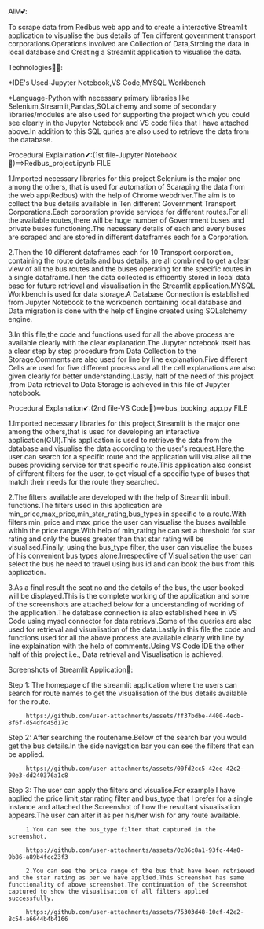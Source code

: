 AIM💕:
   
   To scrape data from Redbus web app and to create a interactive Streamlit application to visualise the bus details of Ten different government transport corporations.Operations involved are Collection of Data,Stroing the data in local database and Creating a Streamlit application to visualise the data.

Technologies🐱‍🏍:
   
   *IDE's Used-Jupyter Notebook,VS Code,MYSQL Workbench
   
   *Language-Python with necessary primary libraries like Selenium,Streamlit,Pandas,SQLalchemy and some of secondary libraries/modules are also used for supporting the project which you could see clearly in the Jupyter Notebook and VS code files that I have attached above.In addition to this SQL quries are also used to retrieve the data from the database.

Procedural Explaination✔:(1st file-Jupyter Notebook🎈)==>Redbus_project.ipynb FILE

   1.Imported necessary libraries for this project.Selenium is the major one among the others, that is used for automation of Scaraping the data from the web app(Redbus) with the help of Chrome webdriver.The aim is to collect the bus details available in Ten different Government Transport Corporations.Each corporation provide services for different routes.For all the available routes,there will be huge number of Government buses and private buses functioning.The necessary details of each and every buses are scraped and are stored in different dataframes each for a Corporation.

   2.Then the 10 different dataframes each for 10 Transport corporation, containing the route details and bus details, are all combined to get a clear view of all the bus routes and the buses operating for the specific routes in a single dataframe.Then the data collected is efficently stored in local data base for future retrieval and visualisation in the Streamlit application.MYSQL Workbench is used for data storage.A Database Connection is established from Jupyter Notebook to the workbench containing local database and Data migration is done with the help of Engine created using SQLalchemy engine.

   3.In this file,the code and functions used for all the above process are available clearly with the clear explanation.The Jupyter notebook itself has a clear step by step procedure from Data Collection to the Storage.Comments are also used for line by line explanation.Five different Cells are used for five different process and all the cell explanations are also given clearly for better understanding.Lastly, half of the need of this project ,from Data retrieval to Data Storage is achieved in this file of Jupyter notebook.


Procedural Explanation✔:(2nd file-VS Code🎈)==>bus_booking_app.py FILE

   1.Imported necessary libraries for this project,Streamlit is the major one among the others,that is used for developing an interactive application(GUI).This application is used to retrieve the data from the database and visualise the data according to the user's request.Here,the user can search for a specific route and the application will visualise all the buses providing service for that specific route.This application also consist of different filters for the user, to get visual of a specific type of buses that match their needs for the route they searched.

  2.The filters available are developed with the help of Streamlit inbuilt functions.The filters used in this application are min_price,max_price,min_star_rating,bus_types in specific to a route.With filters min_price and max_price the user can visualise the buses available within the price range.With help of min_rating he can set a threshold for star rating and only the buses greater than that star rating will be visualised.Finally, using the bus_type filter, the user can visualise the buses of his convenient bus types alone.Irrespective of Visualisation the user can select the bus he need to travel using bus id and can book the bus from this application.

  3.As a final result the seat no and the details of the bus, the user booked will be displayed.This is the complete working of the application and some of the screenshots are attached below for a understanding of working of the application.The database connection is also established here in VS Code using mysql connector for data retrieval.Some of the queries are also used for retrieval and visualisation of the data.Lastly,in this file,the code and functions used for all the above process are available clearly with line by line explaination with the help of comments.Using VS Code IDE the other half of this project i.e., Data retrieval and Visualisation is achieved.


Screenshots of Streamlit Application🏁:

   Step 1:
         The homepage of the streamlit application where the users can search for route names to get the visualisation of the bus details available for the route.

         https://github.com/user-attachments/assets/ff37bdbe-4400-4ecb-8f6f-d54dfd45d17c

   Step 2:
         After searching the routename.Below of the search bar you would get the bus details.In the side navigation bar you can see the filters that can be applied.

         https://github.com/user-attachments/assets/00fd2cc5-42ee-42c2-90e3-dd240376a1c8

   Step 3:
         The user can apply the filters and visualise.For example I have applied the price limit,star rating filter and bus_type that I prefer for a single instance and attached the Screenshot of how the resultant visualisation appears.The user can alter it as per his/her wish for any route available.

         1.You can see the bus_type filter that captured in the screenshot.

         https://github.com/user-attachments/assets/0c86c8a1-93fc-44a0-9b86-a89b4fcc23f3

         2.You can see the price range of the bus that have been retrieved and the star rating as per we have applied.This Screenshot has same functionality of above screenshot.The continuation of the Screenshot captured to show the visualisation of all filters applied successfully.

         https://github.com/user-attachments/assets/75303d48-10cf-42e2-8c54-a6644b4b4166




         

